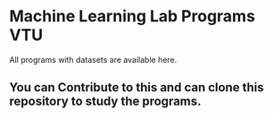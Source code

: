 # Machine Learning Lab Programs VTU
All programs with datasets are available here.
## You can Contribute to this and can clone this repository to study the programs.
